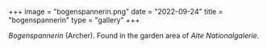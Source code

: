 +++
image = "bogenspannerin.png"
date = "2022-09-24"
title = "bogenspannerin"
type = "gallery"
+++

*Bogenspannerin* (Archer). Found in the garden area of *Alte Nationalgalerie*.